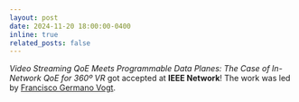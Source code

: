 ```yaml
---
layout: post
date: 2024-11-20 18:00:00-0400
inline: true
related_posts: false
---
```


<i>Video Streaming QoE Meets Programmable Data Planes: The Case of In-Network QoE for 360º VR</i> got accepted at <b>IEEE Network</b>! The work was led by [Francisco Germano Vogt]().
